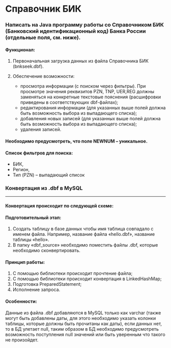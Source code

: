 
# Справочник БИК

### Написать на Java программу работы со Справочником БИК (Банковский идентификационный код) Банка России (отдельные поля, см. ниже). 

#### Функционал:

1. Первоначальная загрузка данных из файла Справочника БИК (bnkseek.dbf).

2. Обеспечение возможности:
     * просмотра информации (с поиском через фильтры). При просмотре значения реквизитов PZN, TNP, UER,REG должны заменяться на конкретные текстовые пояснения (расшифровки приведены в соответствующих dbf-файлах); 
     * редактирования информации (для указанных выше полей должна быть возможность выбора из выпадающего списка);
     * добавления новых записей (для указанных выше полей должна быть возможность выбора из выпадающего списка);
     * удаления записей.

#### Необходимо предусмотреть, что поле NEWNUM – уникальное.

#### Cписок фильтров для поиска:
* БИК,
* Регион,
* Тип (PZN) – выпадающий список


### Конвертация из .dbf в MySQL
------

#### Конвертация происходит по следующей схеме:
#### Подготовительный этап:
1.	Создать таблицу в базе данных чтобы имя таблица совпадало с именем файла. Например, название файла «hello.dbf», название таблицы «hello».  
2.	В папку «dbf_source» необходимо поместить файлы .dbf, которые необходимо сконвертировать.

#### Принцип работы: 
1.	С помощью библиотеки происходит прочтение файла; 
2.	С помощью библиотеки происходит конвертация в LinkedHashMap;
3.	Подготовка PreparedStatement;
4.	Исполнение запроса.

#### Особенности:
Данные из файла .dbf добавляются в MySQL только как varchar (также могут быть добавлены даты, для этого необходимо указать колонки таблицы, которые должны быть прочитаны как даты), если данных нет, то в БД улетает null, таким образом в БД необходимо предусмотреть возможность поступления null значений или быть уверенным что такого не произойдет.

